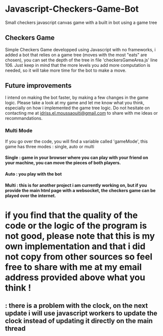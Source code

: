# Javascript-Checkers-Game-Bot
Small checkers javascript canvas game with a built in bot using a game tree
## Checkers Game
Simple Checkers Game developped using Javascript with no frameworks, i added a bot that relies on a game tree (moves with the most "eats" are chosen), you can set the depth of the tree in file 'checkersGameArea.js' line 106. Just keep in mind that the more levels you add more computation is needed, so it will take more time for the bot to make a move.
## Future improvements
I intend on making the bot faster, by making a few changes in the game logic. Please take a look at my game and let me know what you think, especially on how i implemented the game tree logic. Do not hesitate on contacting me at idriss.el.moussaouiti@gmail.com to share with me ideas or recommandations.
### Multi Mode
If you go over the code, you will find a variable called 'gameMode', this game has three modes : single, auto or multi
#### Single : game in your browser where you can play with your friend on your machine, you can move the pieces of both players.
#### Auto : you play with the bot
#### Multi : this is for another project i am currently working on, but if you provide the main html page with a websocket, the checkers game can be played over the internet.
# if you find that the quality of the code or the logic of the program is not good, please note that this is my own implementation and that i did not copy from other sources so feel free to share with me at my email address provided above what you think !
## : there is a problem with the clock, on the next update i will use javascript workers to update the clock instead of updating it directly on the main thread

